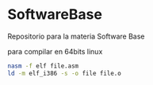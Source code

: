 # SoftwareBase
Repositorio para la materia Software Base

para compilar en 64bits linux
```bash
nasm -f elf file.asm
ld -m elf_i386 -s -o file file.o
```